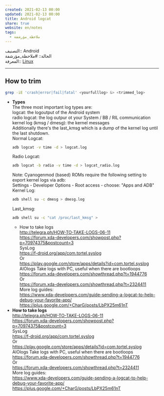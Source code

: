 ```yaml
---  
created: 2021-02-13 00:00  
updated: 2021-02-13 00:00  
title: Android logcat  
share: true  
website: en/notes  
tags:  
  - ملاحظة_مؤرشفة  
---  
```

  
  
التصنيف:: Android  
الحالة:: #ملاحظة_مؤرشفة  
المعرفة:: [Linux](Linux)  
  
---  
  
## How to trim  
  
```bash  
grep -iE 'crash|error|fail|fatal' <yourfulllog> &> <trimmed_log>  
```  
  
- **Types**  
  The three most important log types are:  
  logcat: the logoutput of the Android system  
  radio logcat: the log outpur ot your System / BB / RIL communication  
  kernel log (kmsg / dmesg): the kernel messages  
  Additionally there's the last_kmsg which is a dump of the kernel log until the last shutdown.  
  Normal Logcat:  
  ```bash  
  adb logcat -v time -d > logcat.log  
  ```  
  Radio Logcat:  
  ```bash  
  adb logcat -b radio -v time -d > logcat_radio.log  
  ```  
  Note: Cyanogenmod (based) ROMs require the following setting to export kernel logs via adb:  
  Settings - Developer Options - Root access - choose: "Apps and ADB"  
  Kernel Log:  
  ```bash  
  adb shell su -c dmesg > dmesg.log  
  ```  
  Last_kmsg:  
  ```bash  
  adb shell su -c "cat /proc/last_kmsg" >  
  ```  
  - How to take logs  
    <http://telegra.ph/HOW-TO-TAKE-LOGS-06-11>  
    <https://forum.xda-developers.com/showpost.php?p=70974375&postcount=3>  
    SysLog  
    <https://f-droid.org/app/com.tortel.syslog>  
    Or  
    <https://play.google.com/store/apps/details?id=com.tortel.syslog>  
    AIOlogs Take logs with PC, useful when there are bootloops  
    <https://forum.xda-developers.com/showthread.php?t=1944776>  
    Or  
    <https://forum.xda-developers.com/showthread.php?t=2324411>  
    More log guides:  
    <https://www.xda-developers.com/guide-sending-a-logcat-to-help-debug-your-favorite-app/>  
    <https://plus.google.com/+CharG/posts/LbPX25m61nT>  
- **How to take logs**  
  <http://telegra.ph/HOW-TO-TAKE-LOGS-06-11>  
  <https://forum.xda-developers.com/showpost.php?p=70974375&postcount=3>  
  SysLog  
  <https://f-droid.org/app/com.tortel.syslog>  
  Or  
  <https://play.google.com/store/apps/details?id=com.tortel.syslog>  
  AIOlogs Take logs with PC, useful when there are bootloops  
  <https://forum.xda-developers.com/showthread.php?t=1944776>  
  Or  
  <https://forum.xda-developers.com/showthread.php?t=2324411>  
  More log guides:  
  <https://www.xda-developers.com/guide-sending-a-logcat-to-help-debug-your-favorite-app/>  
  <https://plus.google.com/+CharG/posts/LbPX25m61nT>  
